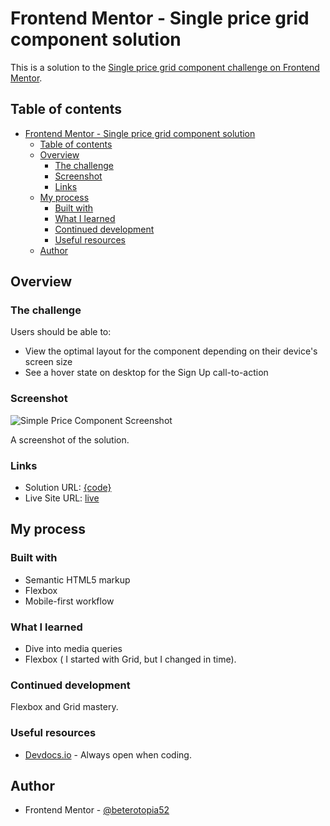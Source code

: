 # Frontend Mentor - Single price grid component solution

This is a solution to the [Single price grid component challenge on Frontend Mentor](https://www.frontendmentor.io/challenges/single-price-grid-component-5ce41129d0ff452fec5abbbc).

## Table of contents

- [Frontend Mentor - Single price grid component solution](#frontend-mentor---single-price-grid-component-solution)
  - [Table of contents](#table-of-contents)
  - [Overview](#overview)
    - [The challenge](#the-challenge)
    - [Screenshot](#screenshot)
    - [Links](#links)
  - [My process](#my-process)
    - [Built with](#built-with)
    - [What I learned](#what-i-learned)
    - [Continued development](#continued-development)
    - [Useful resources](#useful-resources)
  - [Author](#author)

## Overview

### The challenge

Users should be able to:

- View the optimal layout for the component depending on their device's screen size
- See a hover state on desktop for the Sign Up call-to-action

### Screenshot

![Simple Price Component Screenshot](./images/Screenshot_Single-Price-Grid-Component.png)

A screenshot of the solution.

### Links

- Solution URL: [{code}](https://github.com/heterotopia52/front-End-Mentor/blob/master/single-price-grid-component/index.html)
- Live Site URL: [live](https://heterotopia52.github.io/front-End-Mentor/single-price-grid-component/index.html)

## My process

### Built with

- Semantic HTML5 markup
- Flexbox
- Mobile-first workflow

### What I learned

- Dive into media queries
- Flexbox ( I started with Grid, but I changed in time).

### Continued development

Flexbox and Grid mastery.

### Useful resources

- [Devdocs.io](https://devdocs.io) - Always open when coding.

## Author

- Frontend Mentor - [@beterotopia52](https://www.frontendmentor.io/profile/heterotopia52)
